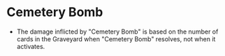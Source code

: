 # Cemetery Bomb

*   The damage inflicted by "Cemetery Bomb" is based on the number of cards in the Graveyard when "Cemetery Bomb" resolves, not when it activates.
